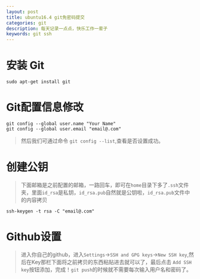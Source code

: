 ```yaml
---
layout: post
title: ubuntu16.4 git免密码提交
categories: git
description: 每天记录一点点，快乐工作一辈子
keywords: git ssh
---
```


# 安装 Git

```shell
sudo apt-get install git
```

# Git配置信息修改

```shell
git config --global user.name "Your Name"
git config --global user.email "email@.com"
```
> 然后我们可通过命令 `git config --list`,查看是否设置成功。

# 创建公钥

> 下面邮箱是之前配置的邮箱，一路回车，即可在`home`目录下多了`.ssh`文件夹，里面`id_rsa`是私钥，`id_rsa.pub`自然就是公钥啦，`id_rsa.pub`文件中的内容拷贝

```shell
ssh-keygen -t rsa -C "email@.com"
```

# Github设置

> 进入你自己的github，进入`Settings`->`SSH and GPG keys`->`New SSH key`,然后在Key那栏下面将之前拷贝的东西粘贴进去就可以了，最后点击 `Add SSH key`按钮添加，完成！`git push`的时候就不需要每次输入用户名和密码了。